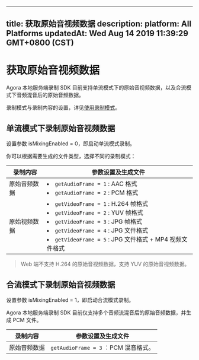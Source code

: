 
---
title: 获取原始音视频数据
description: 
platform: All Platforms
updatedAt: Wed Aug 14 2019 11:39:29 GMT+0800 (CST)
---
# 获取原始音视频数据
Agora 本地服务端录制 SDK 目前支持单流模式下的原始音视频数据，以及合流模式下音频混音后的原始音频数据。

录制模式与录制内容的设置，详见[使用录制模式](../../cn/Recording/recording_profile.md)。

## 单流模式下录制原始音视频数据

设置参数 isMixingEnabled = 0，即启动单流模式录制。 

你可以根据需要生成的文件类型，选择不同的录制模式：

| **录制内容**        | 参数设置及生成文件                                           |
| ------------------- | ------------------------------------------------------------ |
| 原始音频数据          | <li>`getAudioFrame = 1` : AAC 格式<li>`getAudioFrame = 2` : PCM 格式 |
| 原始视频数据          | <li>`getVideoFrame = 1` : H.264 帧格式<li>`getVideoFrame = 2` : YUV 帧格式<li>`getVideoFrame = 3` : JPG 帧格式<li>`getVideoFrame = 4` : JPG 文件格式 <li>`getVideoFrame = 5` : JPG 文件格式 + MP4 视频文件格式|

> Web 端不支持 H.264 的原始音视频数据，支持 YUV 的原始音视频数据。

## 合流模式下录制原始音视频数据
	
设置参数 isMixingEnabled = 1，即启动合流模式录制。 

Agora 本地服务端录制 SDK 目前仅支持多个音频流混音后的原始音频数据，并生成 PCM 文件。

| **录制内容**        | 参数设置及生成文件                                           |
| ------------------- | ------------------------------------------------------------ |
| 原始音频数据          | `getAudioFrame = 3` ：PCM 混音格式。 |



